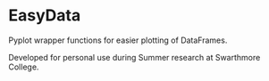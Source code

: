 # EasyData
Pyplot wrapper functions for easier plotting of DataFrames.

Developed for personal use during Summer research at Swarthmore College.
